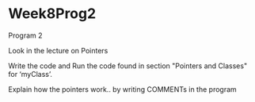 # Week8Prog2

Program 2

Look in the lecture on Pointers

Write the code and Run the code found in section "Pointers and Classes" for ‘myClass’.

Explain how the pointers work.. by writing COMMENTs in the program

